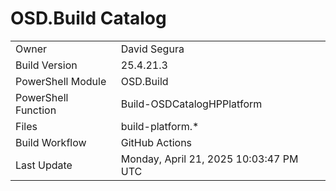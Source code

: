 ﻿# OSD.Build Catalog

| | |
|-|-|
| Owner | David Segura |
| Build Version | 25.4.21.3 |
| PowerShell Module | OSD.Build |
| PowerShell Function | Build-OSDCatalogHPPlatform |
| Files | build-platform.* |
| Build Workflow | GitHub Actions |
| Last Update | Monday, April 21, 2025 10:03:47 PM UTC |
